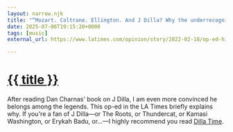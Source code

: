 ```yaml
---
layout: narrow.njk
title: "“Mozart. Coltrane. Ellington. And J Dilla? Why the underrecognized beatmaker belongs among the legends”"
date: 2025-07-06T19:15:20+0000
tags: [music]
external_url: https://www.latimes.com/opinion/story/2022-02-18/op-ed-hip-hop-beatmaker-j-dilla-ellington-mozart-coltrane?ref=daniel.pizza

---
```


<h1><a href="{{ external_url }}">{{ title }}</a></h1>

After reading Dan Charnas' book on J Dilla, I am even more convinced he belongs among the legends. This op-ed in the LA Times briefly explains why. If you're a fan of J Dilla—or The Roots, or Thundercat, or Kamasi Washington, or Erykah Badu, or...—I highly recommend you read [Dilla Time](https://oku.club/book/dilla-time-by-dan-charnas-GLFJR?ref=daniel.pizza "Dilla Time on Oku").
